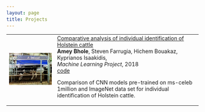 ```yaml
---
layout: page
title: Projects
---
```

<table width="100%" align="center" border="0" cellspacing="0" cellpadding="0">
 <tr>
            <td>
                <img src='https://raw.githubusercontent.com/ameybhole/ameybhole.github.io/master/assets/img/ml_project.png' width="100%">
            </td>
            <td valign="middle" width="75%">
              <a href="https://github.com/ameybhole/CAIIHC">
                <papertitle>Comparative analysis of individual identification of Holstein cattle</papertitle>
              </a>
              <br>
              <strong>Amey Bhole</strong>,
              <a>Steven Farrugia</a>,
              <a>Hichem Bouakaz</a>,
              <a>Kyprianos Isaakidis</a>,
              <br>
              <em>Machine Learning Project</em>, 2018         
              <br>
              <a href="https://github.com/ameybhole/CAIIHC">code</a>
              <p>Comparison of CNN models pre-trained on ms-celeb 1million and ImageNet data set for individual identification of Holstein cattle.</p>
            </td>
</tr>
</table>
